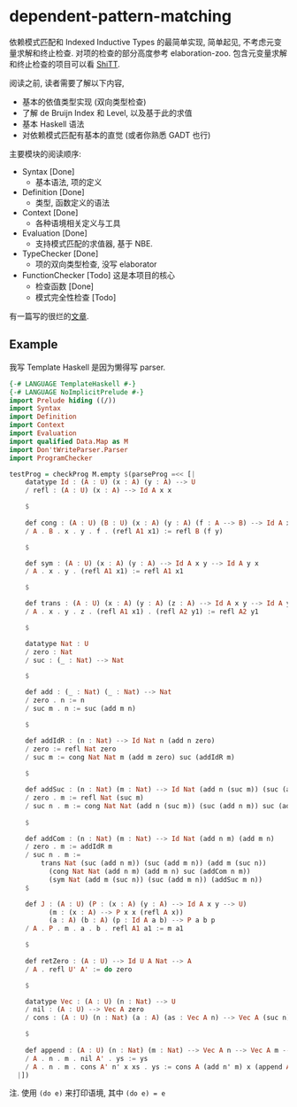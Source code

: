 # dependent-pattern-matching

依赖模式匹配和 Indexed Inductive Types 的最简单实现, 简单起见, 不考虑元变量求解和终止检查. 对项的检查的部分高度参考 elaboration-zoo.
包含元变量求解和终止检查的项目可以看 [ShiTT](https://github.com/KonjacSource/ShiTT).

阅读之前, 读者需要了解以下内容,
- 基本的依值类型实现 (双向类型检查)
- 了解 de Bruijn Index 和 Level, 以及基于此的求值
- 基本 Haskell 语法
- 对依赖模式匹配有基本的直觉 (或者你熟悉 GADT 也行)

主要模块的阅读顺序:
- Syntax [Done]
  * 基本语法, 项的定义
- Definition [Done]
  * 类型, 函数定义的语法
- Context [Done]
  * 各种语境相关定义与工具
- Evaluation [Done]
  * 支持模式匹配的求值器, 基于 NBE.
- TypeChecker [Done]
  * 项的双向类型检查, 没写 elaborator
- FunctionChecker [Todo]
  这是本项目的核心
  * 检查函数 [Done]
  * 模式完全性检查 [Todo]

有一篇写的很烂的[文章](design_proof_assistant_net.pdf).

## Example

我写 Template Haskell 是因为懒得写 parser.

```haskell
{-# LANGUAGE TemplateHaskell #-}
{-# LANGUAGE NoImplicitPrelude #-} 
import Prelude hiding ((/))
import Syntax 
import Definition
import Context
import Evaluation
import qualified Data.Map as M
import Don'tWriteParser.Parser 
import ProgramChecker

testProg = checkProg M.empty $(parseProg =<< [|
    datatype Id : (A : U) (x : A) (y : A) --> U 
    / refl : (A : U) (x : A) --> Id A x x 

    $
    
    def cong : (A : U) (B : U) (x : A) (y : A) (f : A --> B) --> Id A x y --> Id B (f x) (f y) 
    / A . B . x . y . f . (refl A1 x1) := refl B (f y)

    $

    def sym : (A : U) (x : A) (y : A) --> Id A x y --> Id A y x 
    / A . x . y . (refl A1 x1) := refl A1 x1

    $

    def trans : (A : U) (x : A) (y : A) (z : A) --> Id A x y --> Id A y z --> Id A x z
    / A . x . y . z . (refl A1 x1) . (refl A2 y1) := refl A2 y1 

    $

    datatype Nat : U
    / zero : Nat
    / suc : (_ : Nat) --> Nat

    $

    def add : (_ : Nat) (_ : Nat) --> Nat
    / zero . n := n
    / suc m . n := suc (add m n)

    $

    def addIdR : (n : Nat) --> Id Nat n (add n zero)
    / zero := refl Nat zero
    / suc m := cong Nat Nat m (add m zero) suc (addIdR m)
    
    $

    def addSuc : (n : Nat) (m : Nat) --> Id Nat (add n (suc m)) (suc (add n m))
    / zero . m := refl Nat (suc m)
    / suc n . m := cong Nat Nat (add n (suc m)) (suc (add n m)) suc (addSuc n m)
    
    $

    def addCom : (n : Nat) (m : Nat) --> Id Nat (add n m) (add m n)
    / zero . m := addIdR m
    / suc n . m := 
        trans Nat (suc (add n m)) (suc (add m n)) (add m (suc n)) 
          (cong Nat Nat (add n m) (add m n) suc (addCom n m)) 
          (sym Nat (add m (suc n)) (suc (add m n)) (addSuc m n))
    $

    def J : (A : U) (P : (x : A) (y : A) --> Id A x y --> U) 
          (m : (x : A) --> P x x (refl A x))
          (a : A) (b : A) (p : Id A a b) --> P a b p
    / A . P . m . a . b . refl A1 a1 := m a1

    $
    
    def retZero : (A : U) --> Id U A Nat --> A 
    / A . refl U' A' := do zero

    $

    datatype Vec : (A : U) (n : Nat) --> U
    / nil : (A : U) --> Vec A zero
    / cons : (A : U) (n : Nat) (a : A) (as : Vec A n) --> Vec A (suc n)

    $
    
    def append : (A : U) (n : Nat) (m : Nat) --> Vec A n --> Vec A m --> Vec A (add n m)
    / A . n . m . nil A' . ys := ys
    / A . n . m . cons A' n' x xs . ys := cons A (add n' m) x (append A n' m xs ys)
  |])
```

注. 使用 ``(do e)`` 来打印语境, 其中 ``(do e) = e`` 